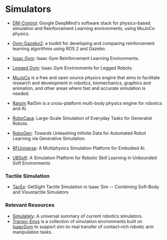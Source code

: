 # Simulators

- [DM-Control](https://github.com/google-deepmind/dm_control): Google DeepMind's software stack for physics-based simulation and Reinforcement Learning environments, using MuJoCo physics.
- [Gym-Gazebo2](https://github.com/AcutronicRobotics/gym-gazebo2): a toolkit for developing and comparing reinforcement learning algorithms using ROS 2 and Gazebo.
- [Issac Gym](https://github.com/NVIDIA-Omniverse/IsaacGymEnvs): Isaac Gym Reinforcement Learning Environments.
- [Legged Gym](https://github.com/leggedrobotics/legged_gym): Isaac Gym Environments for Legged Robots.
- [MuJoCo](https://mujoco.org/)  is a free and open source physics engine that aims to facilitate research and development in robotics, biomechanics, graphics and animation, and other areas where fast and accurate simulation is needed.
- [Raisim](https://raisim.com/) RaiSim is a cross-platform multi-body physics engine for robotics and AI.

- [RoboCasa](https://github.com/robocasa/robocasa): Large-Scale Simulation of Everyday Tasks for Generalist Robots.

- [RoboGen](https://github.com/Genesis-Embodied-AI/RoboGen): Towards Unleashing Infinite Data for Automated Robot Learning via Generative Simulation.

- [RFUniverse](https://sites.google.com/view/rfuniverse): A Multiphysics Simulation Platform for Embodied AI.

- [UBSoft](https://arxiv.org/abs/2411.12711): A Simulation Platform for Robotic Skill Learning in Unbounded Soft Environments



### Tactile Simulation

- [TacEx](https://arxiv.org/abs/2411.04776): GelSight Tactile Simulation in Isaac Sim -- Combining Soft-Body and Visuotactile Simulators




### Relevant Resources

- [Simulately](https://github.com/geng-haoran/Simulately): A universal summary of current robotics simulators.
- [Transic-Envs](https://github.com/transic-robot/transic-envs) is a collection of simulation environments built on [IsaacGym](https://developer.nvidia.com/isaac-gym) to support sim-to-real transfer of contact-rich robotic arm manipulation tasks.
